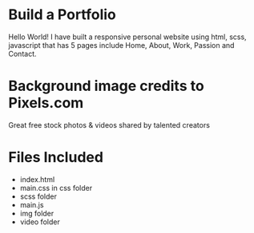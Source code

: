 # Build a Portfolio
Hello World!
I have built a responsive personal website using html, scss, javascript that has 5 pages include Home, About, Work, Passion and Contact.

# Background image credits to Pixels.com
Great free stock photos & videos shared by talented creators

# Files Included

* index.html
* main.css in css folder
* scss folder
* main.js
* img folder
* video folder
